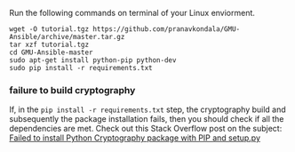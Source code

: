 Run the following commands on terminal of your Linux enviorment.

```
wget -O tutorial.tgz https://github.com/pranavkondala/GMU-Ansible/archive/master.tar.gz
tar xzf tutorial.tgz
cd GMU-Ansible-master
sudo apt-get install python-pip python-dev
sudo pip install -r requirements.txt
```
### failure to build cryptography

If, in the ```pip install -r requirements.txt``` step, the cryptography build and subsequently the package installation fails, then you should check if all the dependencies are met. Check out this Stack Overflow post on the subject: [Failed to install Python Cryptography package with PIP and setup.py](https://stackoverflow.com/questions/22073516/failed-to-install-python-cryptography-package-with-pip-and-setup-py)
